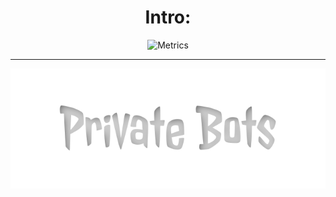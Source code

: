 <div align="center">
    <h1>Intro: </h1>
    <img src="../intro.svg" alt="Metrics" />
    <br><hr>
    <img src="../pb.svg" alt="adnanxpkd" />
</div>
